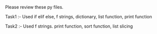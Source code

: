 Please review these py files.

Task1 :- Used if elif else, f strings, dictionary, list function, print function

Task2 :- Used f strings. print function, sort function, list slicing

